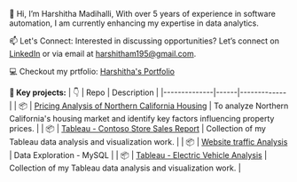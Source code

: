👋 Hi, I’m Harshitha Madihalli, With over 5 years of experience in software automation, I am currently enhancing my expertise in data analytics.
  
📫 Let's Connect: Interested in discussing opportunities? Let’s connect on [LinkedIn](https://www.linkedin.com/in/hmadihalli/) or via email at harshitham195@gmail.com.

💻 Checkout my prtfolio: [Harshitha's Portfolio](https://harshithamadihalli.my.canva.site/portfolio)

**📂 Key projects:**
| :point_down: | Repo | Description |
|--------------|------|-------------|
| :package:    | [Pricing Analysis of Northern California Housing](https://github.com/Harshitham195/Pricing-Analysis-of-Northern-California-Housing) | To analyze Northern California's housing market and identify key factors influencing property prices. |
| :package: | [Tableau - Contoso Store Sales Report](https://github.com/Harshitham195/Contoso-Store-Sales-Report) | Collection of my Tableau data analysis and visualization work. |
| :package: | [Website traffic Analysis](https://github.com/Harshitham195/Website-Traffic-Analysis) | Data Exploration - MySQL |
| :package: | [Tableau - Electric Vehicle Analysis](https://github.com/Harshitham195/Electric-Vehicle-Analysis) | Collection of my Tableau data analysis and visualization work. |

